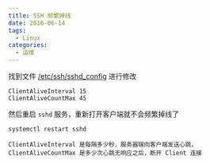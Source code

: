 ```yaml
---
title: SSH 频繁掉线
date: 2016-06-14
tags:
  - Linux
categories:
  - 运维
---
```


找到文件 <u>/etc/ssh/sshd_config</u> 进行修改

```
ClientAliveInterval 15
ClientAliveCountMax 45
```

然后重启 `sshd` 服务，重新打开客户端就不会频繁掉线了

```shell
systemctl restart sshd
```

```
ClientAliveInterval 是每隔多少秒，服务器端向客户端发送心跳，ClientAliveCountMax 是多少次心跳无响应之后，断开 Client 连接
```
